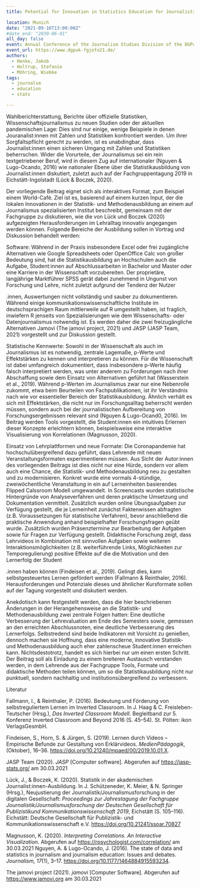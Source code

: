 ```yaml
---
title: Potential for Innovation in Statistics Education for Journalists

location: Munich
date: "2021-09-16T13:00:00Z"
#date_end: "2030-06-01"
all_day: false
event: Annual Conference of the Journalism Studies Division of the DGPuK
event_url: https://www.dgpuk-fgjofo21.de/
authors:
  - Henke, Jakob
  - Holtrup, Stefanie
  - Möhring, Wiebke
tags:
  - journalsm
  - education
  - stats

---
```



Wahlberichterstattung, Berichte über offizielle Statistiken, Wissenschaftsjournalismus zu neuen Studien oder der aktuellen pandemischen Lage: Dies sind nur einige, wenige Beispiele in denen Jouranalist:innen mit Zahlen und Statistiken konfrontiert werden. Um ihrer Sorgfaltspflicht gerecht zu werden, ist es unabdingbar, dass Journalist:innen einen sicheren Umgang mit Zahlen und Statistiken beherrschen. Wider die Vorurteile, der Journalismus sei ein rein textgetriebener Beruf, wird in diesem Zug auf internationaler (Nguyen & Lugo-Ocando, 2016) wie nationaler Ebene über die Statistikausbildung von Journalist:innen diskutiert, zuletzt auch auf der Fachgruppentagung 2019 in Eichstätt-Ingolstadt (Lück & Boczek, 2020).

Der vorliegende Beitrag eignet sich als interaktives Format, zum Beispiel einem World-Café. Ziel ist es, basierend auf einem kurzen Input, der die lokalen Innovationen in der Statistik- und Methodenausbildung an einem auf Journalismus spezialisierten Institut beschreibt, gemeinsam mit der Fachgruppe zu diskutieren, wie die von Lück und Boczek (2020) aufgezeigten Herausforderungen im Lehralltag innovativ angegangen werden können. Folgende Bereiche der Ausbildung sollen in Vortrag und Diskussion behandelt werden:

Software: Während in der Praxis insbesondere Excel oder frei zugängliche Alternativen wie Google Spreadsheets oder OpenOffice Calc von großer Bedeutung sind, hat die Statistikausbildung an Hochschulen auch die Aufgabe, Student:innen auf Abschlussarbeiten in Bachelor und Master oder eine Karriere in der Wissenschaft vorzubereiten. Der proprietäre, langjährige Marktführer SPSS gerät dabei zunehmend in Ungunst von Forschung und Lehre, nicht zuletzt aufgrund der Tendenz der Nutzer

.innen, Auswertungen nicht vollständig und sauber zu dokumentieren. Während einige kommunikationswissenschaftliche Institute im deutschsprachigen Raum mittlerweile auf R umgestellt haben, ist fraglich, inwiefern R jenseits von Spezialisierungen wie dem Wissenschafts- oder Datenjournalismus notwendig ist. Es werden daher die zwei freizugängliche Alternativen Jamovi (The jamovi project, 2021) und JASP (JASP Team, 2021) vorgestellt und zur Diskussion gestellt. 

Statistische Kennwerte: Sowohl in der Wissenschaft als auch im Journalismus ist es notwendig, zentrale Lagemaße, p-Werte und Effektstärken zu kennen und interpretieren zu können. Für die Wissenschaft ist dabei umfangreich dokumentiert, dass insbesondere p-Werte häufig falsch interpretiert werden, was unter anderem zu Forderungen nach ihrer Abschaffung sowie dem Einsatz von Alternativen geführt hat (Wasserstein et al., 2019). Während p-Werten im Journalismus zwar nur eine Nebenrolle zukommt, etwa beim Beurteilen von Fachpublikationen, ist ihr Verständnis nach wie vor essentieller Bereich der Statistikausbildung. Ähnlich verhält es sich mit Effektstärken, die nicht nur im Forschungsalltag beherrscht werden müssen, sondern auch bei der journalistischen Aufbereitung von Forschungsergebnissen relevant sind (Nguyen & Lugo-Ocand0, 2016). Im Beitrag werden Tools vorgestellt, die Student:innen ein intuitives Erlernen dieser Konzepte erleichtern können, beispielsweise eine interaktive Visualisierung von Korrelationen (Magnusson, 2020).

Einsatz von Lehrplattformen und neue Formate: Die Coronapandemie hat hochschulübergreifend dazu geführt, dass Lehrende mit neuen Veranstaltungsformaten experimentieren müssen. Aus Sicht der Autor:innen des vorliegenden Beitrags ist dies nicht nur eine Hürde, sondern vor allem auch eine Chance, die Statistik- und Methodenausbildung neu zu gestalten und zu modernisieren. Konkret wurde eine vormals 4-stündige, zweiwöchentliche Veranstaltung in ein auf Lerneinheiten basierendes Flipped Calssroom Modell umgewandelt. In Screencasts wurden statistische Hintergründe von Analyseverfahren und deren praktische Umsetzung und Dokumentation vermittelt. Zusätzlich wurden online Übungsaufgaben zur Verfügung gestellt, die je Lerneinheit zunächst Faktenwissen abfragten (z.B. Voraussetzungen für statistische Verfahren), bevor anschließend die praktische Anwendung anhand beispielhafter Forschungsfragen geübt wurde. Zusätzlich wurden Präsenztermine zur Bearbeitung der Aufgaben sowie für Fragen zur Verfügung gestellt. Didaktische Forschung zeigt, dass Lehrvideos in Kombination mit sinnvollen Aufgaben sowie weiteren Interaktionsmöglichkeiten (z.B. weiterführende Links, Möglichkeiten zur Temporegulierung) positive Effekte auf die die Motivation und den Lernerfolg der Student





.innen haben können (Findeisen et al., 2019). Gelingt dies, kann selbstgesteuertes Lernen gefördert werden (Fallmann & Reinthaler, 2016). Herausforderungen und Potenziale dieses und ähnlicher Kursformate sollen auf der Tagung vorgestellt und diskutiert werden. 

Anekdotisch kann festgestellt werden, dass die hier beschriebenen Änderungen in der Herangehensweise an die Statistik- und Methodenausbildung zwei zentrale Folgen hatten: Eine deutliche Verbesserung der Lehrevaluation am Ende des Semesters sowie, gemessen an den erreichten Abschlussnoten, eine deutliche Verbesserung des Lernerfolgs. Selbstredend sind beide Indikatoren mit Vorsicht zu genießen, dennoch machen sie Hoffnung, dass eine moderne, innovative Statistik- und Methodenausbildung auch eher zahlenscheue Student:innen erreichen kann. Nichtsdestotrotz, handelt es sich hierbei nur um einen ersten Schritt. Der Beitrag soll als Einladung zu einem breiteren Austausch verstanden werden, in dem Lehrende aus der Fachgruppe Tools, Formate und didaktische Methoden teilen können, um so die Statistikausbildung nicht nur punktuell, sondern nachhaltig und institutionsübergreifend zu verbessern. 

Literatur

Fallmann, I., & Reinthaler, P. (2016). Bedeutung und Förderung von selbstreguliertem Lernen im Inverted Classroom. In J. Haag & C. Freisleben-Teutscher (Hrsg.), *Das Inverted Classroom Modell*. Begleitband zur 5. Konferenz Inverted Classroom and Beyond 2016 (S. 45–54). St. Pölten: ikon VerlagsGesmbH.

Findeisen, S., Horn, S. & Jürgen, S. (2019). Lernen durch Videos – Empirische Befunde zur Gestaltung von Erklärvideos. *MedienPädagogik*, (Oktober), 16–36. https://doi.org/10.21240/mpaed/00/2019.10.01.X. 

JASP Team (2020). *JASP*  \[Computer software]. Abgerufen auf https://jasp-stats.org/ am 30.03.2021 

Lück, J., & Boczek, K. (2020). Statistik in der akademischen Journalist:innen-Ausbildung. In J. Schützeneder, K. Meier, & N. Springer (Hrsg.), Neujustierung der Journalistik/Journalismusforschung in der digitalen Gesellschaft: *Proceedings zur Jahrestagung der Fachgruppe Journalistik/Journalismusforschung der Deutschen Gesellschaft für Publizistikund Kommunikationswissenschaft 2019*, Eichstätt (S. 105–116). Eichstätt: Deutsche Gesellschaft für Publizistik- und Kommunikationswissenschaft e.V. https://doi.org/10.21241/ssoar.70827 

Magnusson, K. (2020). *Interpreting Correlations. An Interactive Visualization*. Abgerufen auf https://rpsychologist.com/correlation/ am 30.03.2021
Nguyen, A. & Lugo-Ocando, J. (2016). The state of data and statistics in journalism and journalism education: Issues and debates. *Journalism, 17*(1), 3–17. https://doi.org/10.1177/1464884915593234.

The jamovi project (2021). *jamovi* \[Computer Software]. Abgerufen auf https://www.jamovi.org am 30.03.2021